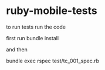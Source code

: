# ruby-mobile-tests
to run tests run the code

first run bundle install

and then

bundle exec rspec test/tc_001_spec.rb  
